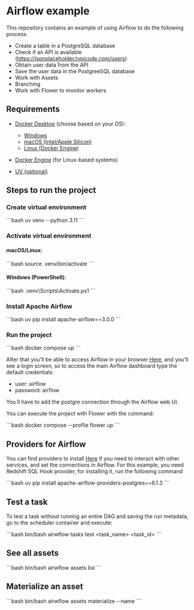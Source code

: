 # Airflow example

This repository contains an example of using Airflow to do the following process:

* Create a table in a PostgreSQL database
* Check if an API is available (https://jsonplaceholder.typicode.com/users)
* Obtain user data from the API
* Save the user data in the PostgreeSQL database
* Work with Assets
* Branching
* Work with Flower to monitor workers

## Requirements

- [Docker Desktop](https://www.docker.com/products/docker-desktop/) (choose based on your OS):
  - [Windows](https://docs.docker.com/desktop/install/windows-install/)
  - [macOS (Intel/Apple Silicon)](https://docs.docker.com/desktop/install/mac-install/)
  - [Linux (Docker Engine)](https://docs.docker.com/engine/install/)

- [Docker Engine](https://docs.docker.com/engine/) (for Linux-based systems)

- [UV (optional)](https://docs.astral.sh/uv/getting-started/installation/#__tabbed_1_1)



## Steps to run the project


### Create virtual environment

´´´bash
uv venv --python 3.11
´´´


### Activate virtual environment

#### macOS/Linux:
´´´bash
source .venv/bin/activate
´´´

#### Windows (PowerShell):
´´´bash
.venv\Scripts\Activate.ps1
´´´


### Install Apache Airflow

´´´bash
uv pip install apache-airflow==3.0.0
´´´


### Run the project

´´´bash
docker compose up
´´´

After that you'll be able to access Airflow in your browser [Here](localhost:8080/), and you'll see a login screen, so to access the main Airflow dashboard type the default credentials:

* user: airflow
* password: airflow

You´ll have to add the postgre connection through the Airflow web UI.

You can execute the project with Flower with the command:

´´´bash
docker compose --profile flower up
´´´

## Providers for Airflow

You can find providers to install [Here](https://registry.astronomer.io/providers) if you need to interact with other services, and set the connections in Airflow. For this example, you need Redshift SQL Hook provider, for installing it, run the following command

´´´bash
uv pip install apache-airflow-providers-postgres==6.1.3
´´´


## Test a task

To test a task without running an entire DAG and saving the run metadata, go to the scheduler container and execute:

´´´bash
bin/bash
airwflow tasks test <task_name> <task_id>
´´´

## See all assets

´´´bash
bin/bash
airwflow assets list
´´´

## Materialize an asset

´´´bash
bin/bash
airwflow assets materialize --name <name>
´´´